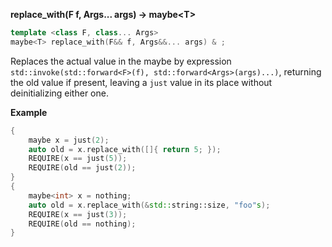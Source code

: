 **replace_with(F f, Args... args) -> maybe&lt;T&gt;**

```cpp
template <class F, class... Args>
maybe<T> replace_with(F&& f, Args&&... args) & ;
```

Replaces the actual value in the maybe by expression `std::invoke(std::forward<F>(f), std::forward<Args>(args)...)`, returning the old value if present, leaving a `just` value in its place without deinitializing either one.

**Example**

```cpp
{
    maybe x = just(2);
    auto old = x.replace_with([]{ return 5; });
    REQUIRE(x == just(5));
    REQUIRE(old == just(2));
}
{
    maybe<int> x = nothing;
    auto old = x.replace_with(&std::string::size, "foo"s);
    REQUIRE(x == just(3));
    REQUIRE(old == nothing);
}
```

